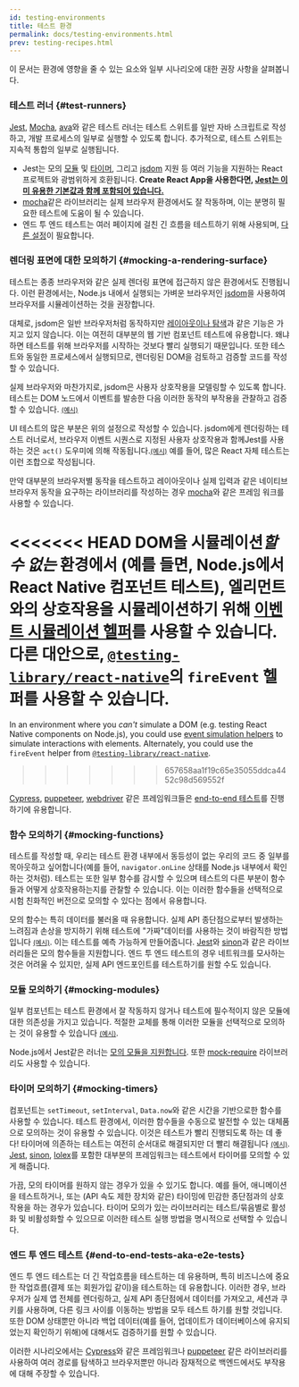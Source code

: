 ```yaml
---
id: testing-environments
title: 테스트 환경
permalink: docs/testing-environments.html
prev: testing-recipes.html
---
```


<!-- This document is intended for folks who are comfortable with JavaScript, and have probably written tests with it. It acts as a reference for the differences in testing environments for React components, and how those differences affect the tests that they write. This document also assumes a slant towards web-based react-dom components, but has notes for other renderers. -->

이 문서는 환경에 영향을 줄 수 있는 요소와 일부 시나리오에 대한 권장 사항을 살펴봅니다.

### 테스트 러너 {#test-runners}

[Jest](https://jestjs.io/), [Mocha](https://mochajs.org/), [ava](https://github.com/avajs/ava)와 같은 테스트 러너는 테스트 스위트를 일반 자바 스크립트로 작성하고, 개발 프로세스의 일부로 실행할 수 있도록 합니다. 추가적으로, 테스트 스위트는 지속적 통합의 일부로 실행됩니다.

- Jest는 모의 [모듈](#mocking-modules) 및 [타이머](#mocking-timers), 그리고 [jsdom](#mocking-a-rendering-surface) 지원 등 여러 기능을 지원하는 React 프로젝트와 광범위하게 호환됩니다. **Create React App을 사용한다면, [Jest는 이미 유용한 기본값과 함께 포함되어 있습니다.](https://create-react-app.dev/docs/running-tests/)**
- [mocha](https://mochajs.org/#running-mocha-in-the-browser)같은 라이브러리는 실제 브라우저 환경에서도 잘 작동하며, 이는 분명히 필요한 테스트에 도움이 될 수 있습니다.
- 엔드 투 엔드 테스트는 여러 페이지에 걸친 긴 흐름을 테스트하기 위해 사용되며, [다른 설정](#end-to-end-tests-aka-e2e-tests)이 필요합니다.

### 렌더링 표면에 대한 모의하기 {#mocking-a-rendering-surface}

테스트는 종종 브라우저와 같은 실제 렌더링 표면에 접근하지 않은 환경에서도 진행됩니다. 이런 환경에서는, Node.js 내에서 실행되는 가벼운 브라우저인 [jsdom](https://github.com/jsdom/jsdom)을 사용하여 브라우저를 시뮬레이션하는 것을 권장합니다.

대체로, jsdom은 일반 브라우저처럼 동작하지만 [레이아웃이나 탐색](https://github.com/jsdom/jsdom#unimplemented-parts-of-the-web-platform)과 같은 기능은 가지고 있지 않습니다. 이는 여전히 대부분의 웹 기반 컴포넌트 테스트에 유용합니다. 왜냐하면 테스트를 위해 브라우저를 시작하는 것보다 빨리 실행되기 때문입니다. 또한 테스트와 동일한 프로세스에서 실행되므로, 렌더링된 DOM을 검토하고 검증할 코드를 작성할 수 있습니다.

실제 브라우저와 마찬가지로, jsdom은 사용자 상호작용을 모델링할 수 있도록 합니다. 테스트는 DOM 노드에서 이벤트를 발송한 다음 이러한 동작의 부작용을 관찰하고 검증할 수 있습니다. [<small>(예시)</small>](/docs/testing-recipes.html#events)

UI 테스트의 많은 부분은 위의 설정으로 작성할 수 있습니다. jsdom에게 렌더링하는 테스트 러너로서, 브라우저 이벤트 시퀀스로 지정된 사용자 상호작용과 함께Jest를 사용하는 것은 `act()` 도우미에 의해 작동됩니다.[<small>(예시)</small>](/docs/testing-recipes.html) 예를 들어, 많은 React 자체 테스트는 이런 조합으로 작성됩니다.

만약 대부분의 브라우저별 동작을 테스트하고 레이아웃이나 실제 입력과 같은 네이티브 브라우저 동작을 요구하는 라이브러리를 작성하는 경우 [mocha](https://mochajs.org/)와 같은 프레임 워크를 사용할 수 있습니다.

<<<<<<< HEAD
DOM을 시뮬레이션*할 수 없는* 환경에서 (예를 들면, Node.js에서 React Native 컴포넌트 테스트), 엘리먼트와의 상호작용을 시뮬레이션하기 위해 [이벤트 시뮬레이션 헬퍼](/docs/test-utils.html#simulate)를 사용할 수 있습니다. 다른 대안으로, [`@testing-library/react-native`](https://testing-library.com/docs/native-testing-library)의 `fireEvent` 헬퍼를 사용할 수 있습니다.
=======
In an environment where you _can't_ simulate a DOM (e.g. testing React Native components on Node.js), you could use [event simulation helpers](/docs/test-utils.html#simulate) to simulate interactions with elements. Alternately, you could use the `fireEvent` helper from [`@testing-library/react-native`](https://testing-library.com/docs/react-native-testing-library/intro).
>>>>>>> 657658aa1f19c65e35055ddca4452c98d569552f

[Cypress](https://www.cypress.io/), [puppeteer](https://github.com/GoogleChrome/puppeteer), [webdriver](https://www.seleniumhq.org/projects/webdriver/) 같은 프레임워크들은 [end-to-end 테스트](#end-to-end-tests-aka-e2e-tests)를 진행하기에 유용합니다.

### 함수 모의하기 {#mocking-functions}

테스트를 작성할 때, 우리는 테스트 환경 내부에서 동등성이 없는 우리의 코드 중 일부를 목아웃하고 싶어합니다(예를 들어, `navigator.onLine` 상태를 Node.js 내부에서 확인하는 것처럼). 테스트는 또한 일부 함수를 감시할 수 있으며 테스트의 다른 부분이 함수들과 어떻게 상호작용하는지를 관찰할 수 있습니다. 이는 이러한 함수들을 선택적으로 시험 친화적인 버전으로 모의할 수 있다는 점에서 유용합니다.

모의 함수는 특히 데이터를 불러올 때 유용합니다. 실제 API 종단점으로부터 발생하는 느려짐과 손상을 방지하기 위해 테스트에 "가짜"데이터를 사용하는 것이 바람직한 방법입니다 [<small>(예시)</small>](/docs/testing-recipes.html#data-fetching). 이는 테스트를 예측 가능하게 만들어줍니다. [Jest](https://jestjs.io/)와 [sinon](https://sinonjs.org/)과 같은 라이브러리들은 모의 함수들을 지원합니다. 엔드 투 엔드 테스트의 경우 네트워크를 모사하는 것은 어려울 수 있지만, 실제 API 엔드포인트를 테스트하기를 원할 수도 있습니다.

### 모듈 모의하기 {#mocking-modules}

일부 컴포넌트는 테스트 환경에서 잘 작동하지 않거나 테스트에 필수적이지 않은 모듈에 대한 의존성을 가지고 있습니다. 적절한 교체를 통해 이러한 모듈을 선택적으로 모의하는 것이 유용할 수 있습니다 [<small>(예시)</small>](/docs/testing-recipes.html#mocking-modules).

Node.js에서 Jest같은 러너는 [모의 모듈을 지원합니다](https://jestjs.io/docs/en/manual-mocks). 또한 [mock-require](https://www.npmjs.com/package/mock-require) 라이브러리도 사용할 수 있습니다.

### 타이머 모의하기 {#mocking-timers}

컴포넌트는 `setTimeout`, `setInterval`, `Data.now`와 같은 시간을 기반으로한 함수를 사용할 수 있습니다. 테스트 환경에서, 이러한 함수들을 수동으로 발전할 수 있는 대체품으로 모의하는 것이 유용할 수 있습니다. 이것은 테스트가 빨리 진행되도록 하는 데 좋다! 타이머에 의존하는 테스트는 여전히 순서대로 해결되지만 더 빨리 해결됩니다 [<small>(예시)</small>](https://github.com/reactjs/ko.reactjs.org/blob/master/docs/testing-recipes.html#timers). [Jest](https://jestjs.io/docs/en/timer-mocks), [sinon](https://sinonjs.org/releases/v7.3.2/fake-timers/), [lolex](https://github.com/sinonjs/lolex)를 포함한 대부분의 프레임워크는 테스트에서 타이머를 모의할 수 있게 해줍니다.

가끔, 모의 타이머를 원하지 않는 경우가 있을 수 있기도 합니다. 예를 들어, 애니메이션을 테스트하거나, 또는 (API 속도 제한 장치와 같은) 타이밍에 민감한 종단점과의 상호작용을 하는 경우가 있습니다. 타이머 모의가 있는 라이브러리는 테스트/묶음별로 활성화 및 비활성화할 수 있으므로 이러한 테스트 실행 방법을 명시적으로 선택할 수 있습니다.

### 엔드 투 엔드 테스트 {#end-to-end-tests-aka-e2e-tests}

엔드 투 엔드 테스트는 더 긴 작업흐름을 테스트하는 데 유용하며, 특히 비즈니스에 중요한 작업흐름(결제 또는 회원가입 같이)을 테스트하는 데 유용합니다. 이러한 경우, 브라우저가 실제 앱 전체를 렌더링하고, 실제 API 종단점에서 데이터를 가져오고, 세션과 쿠키를 사용하며, 다른 링크 사이를 이동하는 방법을 모두 테스트 하기를 원할 것입니다. 또한 DOM 상태뿐만 아니라 백업 데이터(예를 들어, 업데이트가 데이터베이스에 유지되었는지 확인하기 위해)에 대해서도 검증하기를 원할 수 있습니다.

이러한 시나리오에서는 [Cypress](https://www.cypress.io/)와 같은 프레임워크나 [puppeteer](https://github.com/GoogleChrome/puppeteer) 같은 라이브러리를 사용하여 여러 경로를 탐색하고 브라우저뿐만 아니라 잠재적으로 백엔드에서도 부작용에 대해 주장할 수 있습니다.
